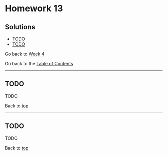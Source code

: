 # Homework 13

## Solutions

- [TODO](#todo)
- [TODO](#todo)

Go back to [Week 4](/Week%204/week-4-homeworks-solutions.md)

Go back to the [Table of Contents](/README.md)

---

## TODO

TODO

Back to [top](#solutions)

---

## TODO

TODO

Back to [top](#solutions)